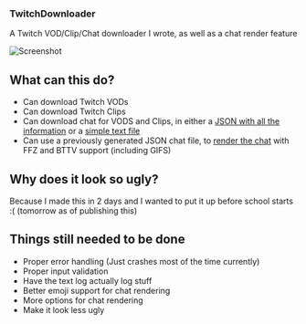 ### TwitchDownloader
A Twitch VOD/Clip/Chat downloader I wrote, as well as a chat render feature

![Screenshot](https://i.imgur.com/XXnLKyT.gifv)

## What can this do?
- Can download Twitch VODs
- Can download Twitch Clips
- Can download chat for VODS and Clips, in either a [JSON with all the information](https://pastebin.com/raw/YDgRe6X4) or a [simple text file](https://pastebin.com/raw/016azeQX)
- Can use a previously generated JSON chat file, to [render the chat](https://youtu.be/tASh2llVpN0) with FFZ and BTTV support (including GIFS)

## Why does it look so ugly?
Because I made this in 2 days and I wanted to put it up before school starts :( (tomorrow as of publishing this)

## Things still needed to be done
- Proper error handling (Just crashes most of the time currently)
- Proper input validation
- Have the text log actually log stuff
- Better emoji support for chat rendering
- More options for chat rendering
- Make it look less ugly

